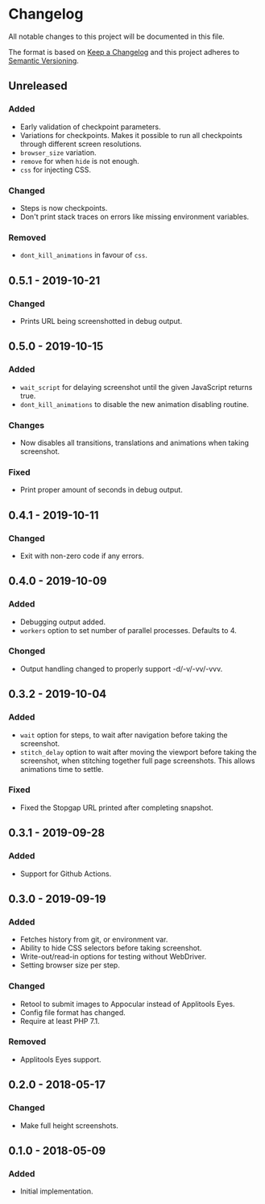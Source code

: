 # Changelog
All notable changes to this project will be documented in this file.

The format is based on [Keep a Changelog](http://keepachangelog.com/en/1.0.0/)
and this project adheres to [Semantic Versioning](http://semver.org/spec/v2.0.0.html).

## Unreleased
### Added
- Early validation of checkpoint parameters.
- Variations for checkpoints. Makes it possible to run all checkpoints
  through different screen resolutions.
- `browser_size` variation.
- `remove` for when `hide` is not enough.
- `css` for injecting CSS.

### Changed
- Steps is now checkpoints.
- Don't print stack traces on errors like missing environment variables.

### Removed
- `dont_kill_animations` in favour of `css`.

## 0.5.1 - 2019-10-21
### Changed
- Prints URL being screenshotted in debug output.

## 0.5.0 - 2019-10-15
### Added
- `wait_script` for delaying screenshot until the given JavaScript
  returns true.
- `dont_kill_animations` to disable the new animation disabling routine.

### Changes
- Now disables all transitions, translations and animations when
  taking screenshot.

### Fixed
- Print proper amount of seconds in debug output.

## 0.4.1 - 2019-10-11
### Changed
- Exit with non-zero code if any errors.

## 0.4.0 - 2019-10-09
### Added
- Debugging output added.
- `workers` option to set number of parallel processes. Defaults to 4.

### Chonged
- Output handling changed to properly support -d/-v/-vv/-vvv.

## 0.3.2 - 2019-10-04
### Added
- `wait` option for steps, to wait after navigation before taking the
  screenshot.
- `stitch_delay` option to wait after moving the viewport before
  taking the screenshot, when stitching together full page
  screenshots. This allows animations time to settle.

### Fixed
- Fixed the Stopgap URL printed after completing snapshot.

## 0.3.1 - 2019-09-28
### Added
- Support for Github Actions.

## 0.3.0 - 2019-09-19
### Added
- Fetches history from git, or environment var.
- Ability to hide CSS selectors before taking screenshot.
- Write-out/read-in options for testing without WebDriver.
- Setting browser size per step.

### Changed
- Retool to submit images to Appocular instead of Applitools Eyes.
- Config file format has changed.
- Require at least PHP 7.1.

### Removed
- Applitools Eyes support.

## 0.2.0 - 2018-05-17
### Changed
- Make full height screenshots.

## 0.1.0 - 2018-05-09
### Added
- Initial implementation.
